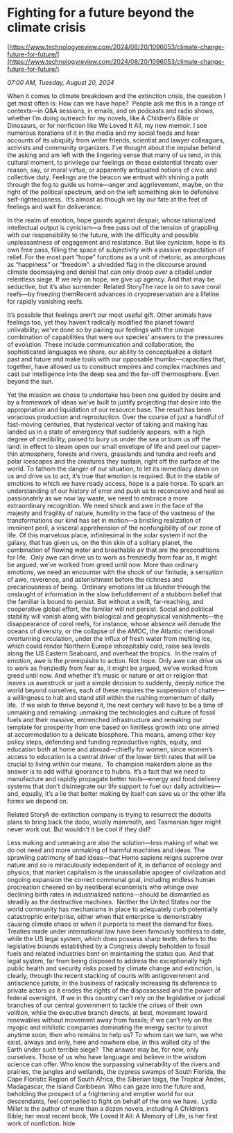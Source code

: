 # Fighting for a future beyond the climate crisis

[https://www.technologyreview.com/2024/08/20/1096053/climate-change-future-for-future/](https://www.technologyreview.com/2024/08/20/1096053/climate-change-future-for-future/)

*07:00 AM, Tuesday, August 20, 2024*

When it comes to climate breakdown and the extinction crisis, the question I get most often is: How can we have hope?  People ask me this in a range of contexts—in Q&A sessions, in emails, and on podcasts and radio shows, whether I’m doing outreach for my novels, like A Children’s Bible or Dinosaurs, or for nonfiction like We Loved It All, my new memoir. I see numerous iterations of it in the media and my social feeds and hear accounts of its ubiquity from writer friends, scientist and lawyer colleagues, activists and community organizers.  I’ve thought about the impulse behind the asking and am left with the lingering sense that many of us tend, in this cultural moment, to privilege our feelings on these existential threats over reason, say, or moral virtue, or apparently antiquated notions of civic and collective duty. Feelings are the beacon we entrust with shining a path through the fog to guide us home—anger and aggrievement, maybe, on the right of the political spectrum, and on the left something akin to defensive self-righteousness.  It’s almost as though we lay our fate at the feet of feelings and wait for deliverance.

In the realm of emotion, hope guards against despair, whose rationalized intellectual output is cynicism—a free pass out of the tension of grappling with our responsibility to the future, with the difficulty and possible unpleasantness of engagement and resistance. But like cynicism, hope is its own free pass, filling the space of subjectivity with a passive expectation of relief. For the most part “hope” functions as a unit of rhetoric, as amorphous as “happiness” or “freedom”: a shredded flag in the discourse around climate doomsaying and denial that can only droop over a citadel under relentless siege. If we rely on hope, we give up agency. And that may be seductive, but it’s also surrender. Related StoryThe race is on to save coral reefs—by freezing themRecent advances in cryopreservation are a lifeline for rapidly vanishing reefs.

It’s possible that feelings aren’t our most useful gift. Other animals have feelings too, yet they haven’t radically modified the planet toward unlivability; we’ve done so by pairing our feelings with the unique combination of capabilities that were our species’ answers to the pressures of evolution. These include communication and collaboration, the sophisticated languages we share, our ability to conceptualize a distant past and future and make tools with our opposable thumbs—capacities that, together, have allowed us to construct empires and complex machines and cast our intelligence into the deep sea and the far-off thermosphere. Even beyond the sun.

Yet the mission we chose to undertake has been one guided by desire and by a framework of ideas we’ve built to justify projecting that desire into the appropriation and liquidation of our resource base. The result has been voracious production and reproduction. Over the course of just a handful of fast-moving centuries, that hysterical vector of taking and making has landed us in a state of emergency that suddenly appears, with a high degree of credibility, poised to bury us under the sea or burn us off the land: in effect to steam open our small envelope of life and peel our paper-thin atmosphere, forests and rivers, grasslands and tundra and reefs and polar icescapes and the creatures they sustain, right off the surface of the world. To fathom the danger of our situation, to let its immediacy dawn on us and drive us to act, it’s true that emotion is required. But in the stable of emotions to which we have ready access, hope is a pale horse. To spark an understanding of our history of error and push us to reconceive and heal as passionately as we now lay waste, we need to embrace a more extraordinary recognition. We need shock and awe in the face of the majesty and fragility of nature, humility in the face of the vastness of the transformations our kind has set in motion—a bristling realization of imminent peril, a visceral apprehension of the nonfungibility of our zone of life. Of this marvelous place, infinitesimal in the solar system if not the galaxy, that has given us, on the thin skin of a solitary planet, the combination of flowing water and breathable air that are the preconditions for life.   Only awe can drive us to work as frenziedly from fear as, it might be argued, we’ve worked from greed until now.  More than ordinary emotions, we need an encounter with the shock of our finitude, a sensation of awe, reverence, and astonishment before the richness and precariousness of being.   Ordinary emotions let us blunder through the onslaught of information in the slow befuddlement of a stubborn belief that the familiar is bound to persist. But without a swift, far-reaching, and cooperative global effort, the familiar will not persist. Social and political stability will vanish along with biological and geophysical vanishments—the disappearance of coral reefs, for instance, whose absence will denude the oceans of diversity, or the collapse of the AMOC, the Atlantic meridional overturning circulation, under the influx of fresh water from melting ice, which could render Northern Europe inhospitably cold, raise sea levels along the US Eastern Seaboard, and overheat the tropics.  In the realm of emotion, awe is the prerequisite to action. Not hope. Only awe can drive us to work as frenziedly from fear as, it might be argued, we’ve worked from greed until now. And whether it’s music or nature or art or religion that leaves us awestruck or just a simple decision to suddenly, deeply notice the world beyond ourselves, each of these requires the suspension of chatter—a willingness to halt and stand still within the rushing momentum of daily life.  If we wish to thrive beyond it, the next century will have to be a time of unmaking and remaking: unmaking the technologies and culture of fossil fuels and their massive, entrenched infrastructure and remaking our template for prosperity from one based on limitless growth into one aimed at accommodation to a delicate biosphere. This means, among other key policy steps, defending and funding reproductive rights, equity, and education both at home and abroad—chiefly for women, since women’s access to education is a central driver of the lower birth rates that will be crucial to living within our means.  To champion makerdom alone as the answer is to add willful ignorance to hubris. It’s a fact that we need to manufacture and rapidly propagate better tools—energy and food delivery systems that don’t disintegrate our life support to fuel our daily activities—and, equally, it’s a lie that better making by itself can save us or the other life forms we depend on.

Related StoryA de-extinction company is trying to resurrect the dodoIts plans to bring back the dodo, woolly mammoth, and Tasmanian tiger might never work out. But wouldn’t it be cool if they did?

Less making and unmaking are also the solution—less making of what we do not need and more unmaking of harmful machines and ideas. The sprawling patrimony of bad ideas—that Homo sapiens reigns supreme over nature and so is miraculously independent of it, in defiance of ecology and physics; that market capitalism is the unassailable apogee of civilization and ongoing expansion the correct communal goal, including endless human procreation cheered on by neoliberal economists who whinge over declining birth rates in industrialized nations—should be dismantled as steadily as the destructive machines.  Neither the United States nor the world community has mechanisms in place to adequately curb potentially catastrophic enterprise, either when that enterprise is demonstrably causing climate chaos or when it purports to meet the demand for fixes. Treaties made under international law have been famously toothless to date, while the US legal system, which does possess sharp teeth, defers to the legislative bounds established by a Congress deeply beholden to fossil fuels and related industries bent on maintaining the status quo. And that legal system, far from being disposed to address the exceptionally high public health and security risks posed by climate change and extinction, is clearly, through the recent stacking of courts with antigovernment and antiscience jurists, in the business of radically increasing its deference to private actors as it erodes the rights of the dispossessed and the power of federal oversight.  If we in this country can’t rely on the legislative or judicial branches of our central government to tackle the crises of their own volition, while the executive branch directs, at best, movement toward renewables without movement away from fossils; if we can’t rely on the myopic and nihilistic companies dominating the energy sector to pivot anytime soon; then who remains to help us? To whom can we turn, we who exist, always and only, here and nowhere else, in this walled city of the Earth under such terrible siege?  The answer may be, for now, only ourselves. Those of us who have language and believe in the wisdom science can offer. Who know the surpassing vulnerability of the rivers and prairies, the jungles and wetlands, the cypress swamps of South Florida, the Cape Floristic Region of South Africa, the Siberian taiga, the Tropical Andes, Madagascar, the island Caribbean. Who can gaze into the future and, beholding the prospect of a frightening and emptier world for our descendants, feel compelled to fight on behalf of the one we have.  Lydia Millet is the author of more than a dozen novels, including A Children’s Bible; her most recent book, We Loved It All: A Memory of Life, is her first work of nonfiction. hide

